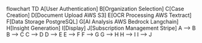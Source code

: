 flowchart TD
    A[User Authentication]
    B[Organization Selection]
    C[Case Creation]
    D[Document Upload AWS S3]
    E[OCR Processing AWS Textract]
    F[Data Storage PostgreSQL]
    G[AI Analysis AWS Bedrock Langchain]
    H[Insight Generation]
    I[Display]
    J[Subscription Management Stripe]
    A --> B
    B --> C
    C --> D
    D --> E
    E --> F
    F --> G
    G --> H
    H --> I
    I --> J